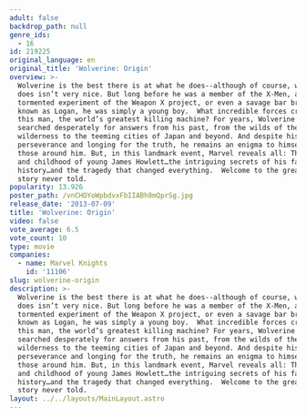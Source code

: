 ```yaml
---
adult: false
backdrop_path: null
genre_ids:
  - 16
id: 219225
original_language: en
original_title: 'Wolverine: Origin'
overview: >-
  Wolverine is the best there is at what he does--although of course, what he
  does isn’t very nice. But long before he was a member of the X-Men, a
  tormented experiment of the Weapon X project, or even a savage bar brawler
  known as Logan, he was simply a young boy.  What incredible forces created
  this man, the world’s greatest killing machine? For years, Wolverine has
  searched desperately for answers from his past, from the wilds of the Canadian
  wilderness to the teeming cities of Japan and beyond. And despite his
  perseverance and longing for the truth, he remains an enigma to himself and
  those around him. But, in this landmark event, Marvel reveals all: The birth
  and childhood of young James Howlett…the intriguing secrets of his family
  history…and the tragedy that changed everything.  Welcome to the greatest
  story never told.
popularity: 13.926
poster_path: /vnCHOYoWpbdvxFbIIABh8mQprSg.jpg
release_date: '2013-07-09'
title: 'Wolverine: Origin'
video: false
vote_average: 6.5
vote_count: 10
type: movie
companies:
  - name: Marvel Knights
    id: '11106'
slug: wolverine-origin
description: >-
  Wolverine is the best there is at what he does--although of course, what he
  does isn’t very nice. But long before he was a member of the X-Men, a
  tormented experiment of the Weapon X project, or even a savage bar brawler
  known as Logan, he was simply a young boy.  What incredible forces created
  this man, the world’s greatest killing machine? For years, Wolverine has
  searched desperately for answers from his past, from the wilds of the Canadian
  wilderness to the teeming cities of Japan and beyond. And despite his
  perseverance and longing for the truth, he remains an enigma to himself and
  those around him. But, in this landmark event, Marvel reveals all: The birth
  and childhood of young James Howlett…the intriguing secrets of his family
  history…and the tragedy that changed everything.  Welcome to the greatest
  story never told.
layout: ../../layouts/MainLayout.astro
---
```


